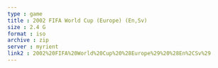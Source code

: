 ```yaml
---
type : game
title : 2002 FIFA World Cup (Europe) (En,Sv)
size : 2.4 G
format : iso
archive : zip
server : myrient
link2 : 2002%20FIFA%20World%20Cup%20%28Europe%29%20%28En%2CSv%29
---
```

